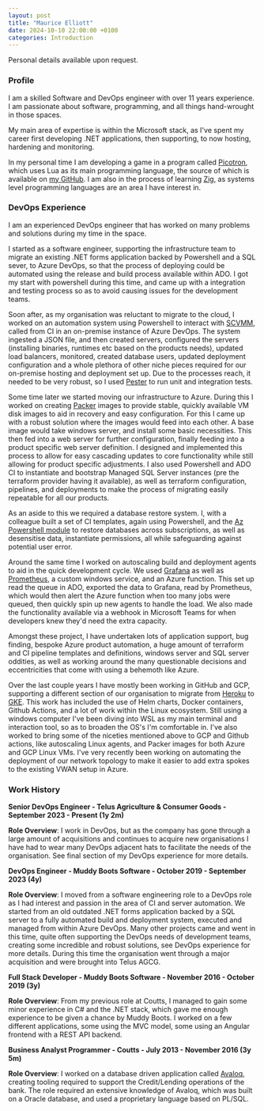 ```yaml
---
layout: post
title: "Maurice Elliott"
date: 2024-10-10 22:00:00 +0100
categories: Introduction
---
```


Personal details available upon request.

### Profile

I am a skilled Software and DevOps engineer with over 11 years experience. I am passionate about software, programming, and all things hand-wrought in those spaces.

My main area of expertise is within the Microsoft stack, as I've spent my career first developing .NET applications, then supporting, to now hosting, hardening and monitoring.

In my personal time I am developing a game in a program called [Picotron](https://www.lexaloffle.com/picotron.php), which uses Lua as its main programming language, the source of which is available on [my GitHub](https://github.com/MauriceElliott/gut_wound). I am also in the process of learning [Zig](https://ziglang.org), as systems level programming languages are an area I have interest in.

### DevOps Experience

I am an experienced DevOps engineer that has worked on many problems and solutions during my time in the space.

I started as a software engineer, supporting the infrastructure team to migrate an existing .NET forms application backed by Powershell and a SQL sever, to Azure DevOps, so that the process of deploying could be automated using the release and build process available within ADO. I got my start with powershell during this time, and came up with a integration and testing process so as to avoid causing issues for the development teams.

Soon after, as my organisation was reluctant to migrate to the cloud, I worked on an automation system using Powershell to interact with [SCVMM](https://learn.microsoft.com/en-us/system-center/vmm/whats-new-in-vmm?view=sc-vmm-2022), called from CI in an on-premise instance of Azure DevOps. The system ingested a JSON file, and then created servers, configured the servers (installing binaries, runtimes etc based on the products needs), updated load balancers, monitored, created database users, updated deployment configuration and a whole plethora of other niche pieces required for our on-premise hosting and deployment set up. Due to the processes reach, it needed to be very robust, so I used [Pester](https://pester.dev) to run unit and integration tests.

Some time later we started moving our infrastructure to Azure. During this I worked on creating [Packer](https://www.packer.io) images to provide stable, quickly available VM disk images to aid in recovery and easy configuration. For this I came up with a robust solution where the images would feed into each other. A base image would take windows server, and install some basic necessities. This then fed into a web server for further configuration, finally feeding into a product specific web server definition. I designed and implemented this process to allow for easy cascading updates to core functionality while still allowing for product specific adjustments. I also used Powershell and ADO CI to instantiate and bootstrap Managed SQL Server instances (pre the terraform provider having it available), as well as terraform configuration, pipelines, and deployments to make the process of migrating easily repeatable for all our products.

As an aside to this we required a database restore system. I, with a colleague built a set of CI templates, again using Powershell, and the [Az Powershell module](https://learn.microsoft.com/en-us/powershell/azure/new-azureps-module-az?view=azps-12.3.0) to restore databases across subscriptions, as well as desensitise data, instantiate permissions, all while safeguarding against potential user error.

Around the same time I worked on autoscaling build and deployment agents to aid in the quick development cycle. We used [Grafana](https://grafana.com) as well as [Prometheus](https://prometheus.io/docs/introduction/overview/), a custom windows service, and an Azure function. This set up read the queue in ADO, exported the data to Grafana, read by Prometheus, which would then alert the Azure function when too many jobs were queued, then quickly spin up new agents to handle the load. We also made the functionality available via a webhook in Microsoft Teams for when developers knew they'd need the extra capacity.

Amongst these project, I have undertaken lots of application support, bug finding, bespoke Azure product automation, a huge amount of terraform and CI pipeline templates and definitions, windows server and SQL server oddities, as well as working around the many questionable decisions and eccentricities that come with using a behemoth like Azure.

Over the last couple years I have mostly been working in GitHub and GCP, supporting a different section of our organisation to migrate from [Heroku](https://www.heroku.com) to [GKE](https://cloud.google.com/kubernetes-engine/docs/concepts/kubernetes-engine-overview). This work has included the use of Helm charts, Docker containers, Github Actions, and a lot of work within the Linux ecosystem. Still using a windows computer I've been diving into WSL as my main terminal and interaction tool, so as to broaden the OS's I'm comfortable in. I've also worked to bring some of the niceties mentioned above to GCP and Github actions, like autoscaling Linux agents, and Packer images for both Azure and GCP Linux VMs.
I've very recently been working on automating the deployment of our network topology to make it easier to add extra spokes to the existing VWAN setup in Azure.

### Work History

**Senior DevOps Engineer - Telus Agriculture & Consumer Goods -
September 2023 - Present (1y 2m)**

**Role Overview**: I work in DevOps, but as the company has gone through a large amount of acquisitions and continues to acquire new organisations I have had to wear many DevOps adjacent hats to facilitate the needs of the organisation. See final section of my DevOps experience for more details.

**DevOps Engineer - Muddy Boots Software -
October 2019 - September 2023 (4y)**

**Role Overview**: I moved from a software engineering role to a DevOps role as I had interest and passion in the area of CI and server automation. We started from an old outdated .NET forms application backed by a SQL server to a fully automated build and deployment system, executed and managed from within Azure DevOps. Many other projects came and went in this time, quite often supporting the DevOps needs of development teams, creating some incredible and robust solutions, see DevOps experience for more details. During this time the organisation went through a major acquisition and were brought into Telus AGCG.

**Full Stack Developer - Muddy Boots Software -
November 2016 - October 2019 (3y)**

**Role Overview**: From my previous role at Coutts, I managed to gain some minor experience in C# and the .NET stack, which gave me enough experience to be given a chance by Muddy Boots. I worked on a few different applications, some using the MVC model, some using an Angular frontend with a REST API backend.

**Business Analyst Programmer - Coutts -
July 2013 - November 2016 (3y 5m)**

**Role Overview**: I worked on a database driven application called [Avaloq](https://www.avaloq.com), creating tooling required to support the Credit/Lending operations of the bank. The role required an extensive knowledge of Avaloq, which was built on a Oracle database, and used a proprietary language based on PL/SQL.

